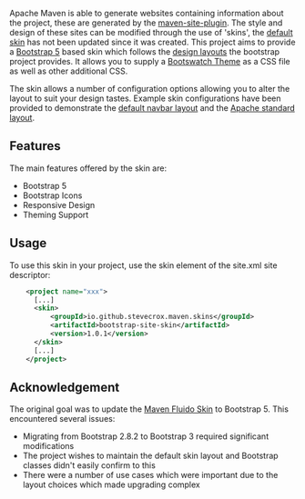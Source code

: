 Apache Maven is able to generate websites containing information about the project, these are generated by the [maven-site-plugin](https://maven.apache.org/plugins/maven-site-plugin/). The style and design of these sites can be modified through the use of 'skins', the [default skin](https://maven.apache.org/skins/maven-default-skin/) has not been updated since it was created. This project aims to provide a [Bootstrap 5](https://getbootstrap.com/docs/5.0/getting-started/introduction/) based skin which follows the [design layouts](https://getbootstrap.com/docs/5.0/examples/) the bootstrap project provides. It allows you to supply a [Bootswatch Theme](https://bootswatch.com/) as a CSS file as well as other additional CSS.

The skin allows a number of configuration options allowing you to alter the layout to suit your design tastes. Example skin configurations have been provided to demonstrate the [default navbar layout](https://stevecrox.github.io/io.github.stevecrox.maven.skins/bootstrap-site-skin-parent/bootstrap-site-skin/index.html) and the [Apache standard layout](https://stevecrox.github.io/io.github.stevecrox.maven.skins/bootstrap-site-skin-parent/bootstrap-site-skin-example-parent/boostrap-site-skin-apache-options/index.html).

## Features
The main features offered by the skin are:
* Bootstrap 5
* Bootstrap Icons
* Responsive Design
* Theming Support

## Usage
To use this skin in your project, use the skin element of the site.xml site descriptor:
```xml
    <project name="xxx">
      [...]
      <skin>
          <groupId>io.github.stevecrox.maven.skins</groupId>
          <artifactId>bootstrap-site-skin</artifactId>
          <version>1.0.1</version>
      </skin>
      [...]
    </project>
```

## Acknowledgement
The original goal was to update the [Maven Fluido Skin](https://maven.apache.org/skins/maven-fluido-skin) to Bootstrap 5. This encountered several issues:
* Migrating from Bootstrap 2.8.2 to Bootstrap 3 required significant modifications
* The project wishes to maintain the default skin layout and Bootstrap classes didn't easily confirm to this 
* There were a number of use cases which were important due to the layout choices which made upgrading complex

